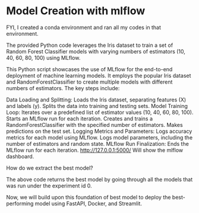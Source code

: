 ﻿# Model Creation with mlflow

FYI, I created a conda environment and ran all my codes in that environment.

The provided Python code leverages the Iris dataset to train a set of Random Forest Classifier models with varying numbers of estimators (10, 40, 60, 80, 100) using MLflow.

This Python script showcases the use of MLflow for the end-to-end deployment of machine learning models. It employs the popular Iris dataset and RandomForestClassifier to create multiple models with different numbers of estimators. The key steps include:

Data Loading and Splitting:
Loads the Iris dataset, separating features (X) and labels (y).
Splits the data into training and testing sets.
Model Training Loop:
Iterates over a predefined list of estimator values (10, 40, 60, 80, 100).
Starts an MLflow run for each iteration.
Creates and trains a RandomForestClassifier with the specified number of estimators.
Makes predictions on the test set.
Logging Metrics and Parameters:
Logs accuracy metrics for each model using MLflow.
Logs model parameters, including the number of estimators and random state.
MLflow Run Finalization:
Ends the MLflow run for each iteration.
http://127.0.0.1:5000/ Will show the mlflow dashboard.

How do we extract the best model?

The above code returns the best model by going through all the models that was run under the experiment id 0.

Now, we will build upon this foundation of best model to deploy the best-performing model using FastAPI, Docker, and Streamlit.
